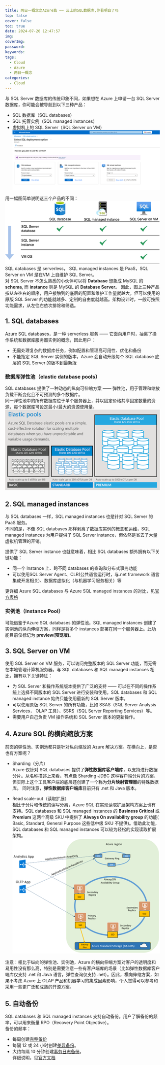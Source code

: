 ```yaml
---
title: 两日一概念之Azure篇 —— 云上的SQL数据库,你看明白了吗
top: false
cover: false
toc: true
date: 2024-07-26 12:47:57
img: 
coverImg: 
password: 
keywords: 
tags:
  - Cloud
  - Azure
  - 两日一概念
categories:
  - Cloud
---
```

与 SQL Server 数据库的传统印象不同，如果想在 Azure 上申请一台 SQL Server 数据库，你可能会被导航到以下三种产品：  
- SQL 数据库（SQL databases）  
- SQL 托管实例（SQL managed instances）  
- 虚拟机上的 SQL Server（SQL Server on VM）  
![](两日一概念之Azure篇-——-云上的SQL数据库-你看明白了吗/SQLs.png)

用一幅图简单说明这三个产品的不同：  
![](两日一概念之Azure篇-——-云上的SQL数据库-你看明白了吗/azure-sql-servers.png)
SQL databases 是 serverless， SQL managed instances 是 PaaS，SQL Server on VM 是在VM 上自维护 SQL Server。  
对 SQL Server 不怎么熟悉的小伙伴可以将 **Database** 想象成 MySQL 的 **schema**, 而 **instance** 则是 MySQL 的 **Database Server**。 
因此，图上三种产品按从左往右的顺序，用户接触到的底层的配置和维护工作量就越大，但可以使用的原版 SQL Server 的功能就越多、定制的自由度就越高。架构设计时，一般可按照功能需求，从左往右依次排除和筛选。  

## 1. SQL databases
Azure SQL databases，是一种 serverless 服务 —— 它面向用户时，抽离了操作系统和数据库服务器实例的概念，因此用户：  
- 无需处理复杂的数据库任务，例如配置和管理高可用性、优化和备份  
- 不能指定 SQL Server 实例的版本，Azure 会自动升级每个 SQL database 底层的 SQL Server 的版本到最新版  

### 数据库弹性池（elastic database pools）
SQL databases 提供了一种动态的纵向可伸缩方案 —— 弹性池，用于管理和缩放负载不断变化且不可预测的多个数据库。  
同一弹性池中的所有数据库位于单个服务器上，并以固定价格共享固定数量的资源，每个数据库可设定最小/最大的资源使用量。
![](两日一概念之Azure篇-——-云上的SQL数据库-你看明白了吗/elastic-pools.png)

## 2. SQL managed instances
与 SQL databases 一样，SQL managed instances 也是针对 SQL Server 的 PaaS 服务。  
不同的是，不像 SQL databases 那样剥离了数据库实例的概念和运维，SQL managed instances 为用户提供了 SQL Server instance，但依然是省去了大量虚拟机管理的开销。  

提供了 SQL Server instance 也就意味着，相比 SQL databases 额外拥有以下关键功能：  
- 同一个 Instance 上、跨不同 databases 的查询和分布式事务功能  
- 可以使用SQL Server Agent、CLR(公共语言运行时，与.net framework 语言集成开发相关)、数据库虚拟化（与机器学习服务相关）等   

更详细 Azure SQL databases 与 Azure SQL managed instances 的对比，见[官方表格](https://learn.microsoft.com/en-us/azure/azure-sql/database/features-comparison?view=azuresql)

### 实例池（Instance Pool）
可能借鉴于Azure SQL databases 的弹性池，SQL managed instances 创建了实例池的纵向伸缩方案，同样是将多个 instances 部署在同一个服务器上。此功能目前仅标记为 **preview(预览版)**。

## 3. SQL Server on VM
使用 SQL Server on VM 服务，可以访问完整版本的 SQL Server 功能，而无需在本地管理计算机服务器。与 SQL databases 和 SQL managed instances 相比，拥有以下关键特征：  
- 为 SQL Server 和操作系统版本提供了广泛的支持 —— 可以在不同的操作系统上选择不同版本的 SQL Server 进行安装和使用。SQL databases 和 SQL managed instance 始终只能使用最新的 SQL Server 版本。  
- 可以使用原版 SQL Server 的所有功能，比如 SSAS（SQL Server Analysis Services， OLAP 工具）、SSRS（SQL Server Reporting Services）等。  
- 需要用户自己负责 VM 操作系统和 SQL Server 版本的更新操作。    

## 4. Azure SQL 的横向缩放方案
前面的弹性池、实例池都只是针对纵向缩放的 Azure 解决方案。在横向上，是否也有方案呢？   
- Sharding（分片）  
  Azure 仅针对 SQL databases 提供了**弹性数据库客户端库**，以支持进行数据分片。从名称描述上来看，有点像 Sharding-JDBC 这种客户端分片的方案，但实际上这个工具客户端的底层还创建了一个称为**分片映射管理器**的特殊数据库。
  同时注意，**弹性数据库客户端库**目前只有 .net 和 Java 版本。
  
- Read scale-out（读取扩展）  
  相比于分片和传统的读写分离，Azure SQL 在实现读取扩展架构方案上也有支持。SQL databases 和 SQL managed instances 的 **Business Critical** 或 **Premium** 这两个高级 SKU 中提供了 **Always On availability group** 的功能( Basic, Standard, General Purpose 这些低中级 SKU 不提供)。借助此功能，SQL databases 和 SQL managed instances 可以较为轻松的实现读取扩展架构。
    ![](两日一概念之Azure篇-——-云上的SQL数据库-你看明白了吗/business-critical-service-tier-read-scale-out.png)  

注意：相比于纵向的弹性池、实例池，Azure 的横向伸缩方案对客户的透明度和易用性没有那么高，特别是需要注意一些有客户端库的场景（比如弹性数据库客户端库仅支持 .net 和 Java 语言，弹性查询仅支持 .net）。因此，横向伸缩方案，如果不考虑 Azure 上 OLAP 产品和机器学习的集成因素影响，个人觉得可以参考和采用一些更广泛和成熟的开源方案。  

## 5. 自动备份
SQL databases 和 SQL managed instances 支持自动备份。用户了解备份的频率，可以用来衡量 RPO（Recovery Point Objective）。  
备份的频率：
- 每周创建[完整备份](https://learn.microsoft.com/zh-cn/sql/relational-databases/backup-restore/full-database-backups-sql-server)  
- 每隔 12 或 24 小时创建[差异备份](https://learn.microsoft.com/zh-cn/sql/relational-databases/backup-restore/differential-backups-sql-server)。  
- 大约每隔 10 分钟创建[事务日志备份](https://learn.microsoft.com/zh-cn/sql/relational-databases/backup-restore/transaction-log-backups-sql-server)。  
详细说明，见[官方文档](https://learn.microsoft.com/zh-cn/azure/azure-sql/database/automated-backups-overview?view=azuresql-db&preserve-view=true)  
